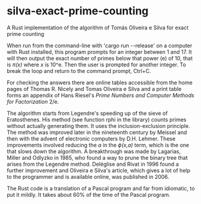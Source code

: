 # silva-exact-prime-counting
A Rust implementation of the algorithm of Tomás Oliveira e Silva for exact prime counting

When run from the command-line with 'cargo run --release' on a computer with Rust installed, this program prompts for an integer between 1 and 17. It will then output the exact number of primes below that power (e) of 10, that is _π(x)_ where _x_ is 10^e. Then the user is prompted for another integer. To break the loop and return to the command prompt, Ctrl+C. 

For checking the answers there are online tables accessible from the home pages of Thomas R. Nicely and Tomas Oliveira e Silva and a print table forms an appendix of Hans Riesel's _Prime Numbers and Computer Methods for Factorization_ 2/e.

The algorithm starts from Legendre's speeding up of the sieve of Eratosthenes. His method (see function rphi in the library) counts primes without actually generating them. It uses the inclusion-exclusion principle. The method was improved later in the nineteenth century by Meissel and then with the advent of electronic computers by D.H. Lehmer. These improvements involved reducing the _a_ in the _ϕ(x,a)_ term, which is the one that slows down the algorithm. A breakthrough was made by Lagarias, Miller and Odlyzko in 1985, who found a way to prune the binary tree that arises from the Legendre method. Deléglise and Rivat in 1996 found a further improvement and Oliveira e Silva's article, which gives a lot of help to the programmer and is available online, was published in 2006.

The Rust code is a translation of a Pascal program and far from idiomatic, to put it mildly. It takes about 60% of the time of the Pascal program.
